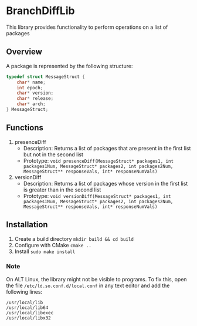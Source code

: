 # BranchDiffLib

This library provides functionality to perform operations on a list of packages

## Overview

A package is represented by the following structure:
```c
typedef struct MessageStruct {
    char* name;
    int epoch;
    char* version;
    char* release;
    char* arch;
} MessageStruct;
```

## Functions
1. presenceDiff
    - Description: Returns a list of packages that are present in the first list but not in the second list
    - Prototype: ```void presenceDiff(MessageStruct* packages1, int packages1Num, MessageStruct* packages2, int packages2Num, MessageStruct** responseVals, int* responseNumVals)```
2. versionDiff
    - Description: Returns a list of packages whose version in the first list is greater than in the second list
    - Prototype: ```void versionDiff(MessageStruct* packages1, int packages1Num, MessageStruct* packages2, int packages2Num, MessageStruct** responseVals, int* responseNumVals)```

## Installation
1. Create a build directory
`mkdir build && cd build`
2. Configure with CMake
`cmake ..`
3. Install
`sudo make install`

### Note
On ALT Linux, the library might not be visible to programs. To fix this, open the file `/etc/ld.so.conf.d/local.conf` in any text editor and add the following lines:
```
/usr/local/lib
/usr/local/lib64
/usr/local/libexec
/usr/local/libx32
```
